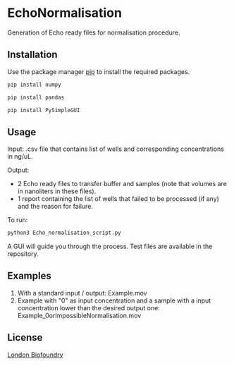 # EchoNormalisation
Generation of Echo ready files for normalisation procedure. 

## Installation

Use the package manager [pip](https://pip.pypa.io/en/stable/) to install the required packages. 

```bash
pip install numpy 
```

```bash
pip install pandas 
```

```bash
pip install PySimpleGUI 
```

## Usage

Input: 
.csv file that contains list of wells and corresponding concentrations in ng/uL. 

Output:
- 2 Echo ready files to transfer buffer and samples (note that volumes are in nanoliters in these files).
- 1 report containing the list of wells that failed to be processed (if any) and the reason for failure. 

To run: 

```bash
python3 Echo_normalisation_script.py 
```

A GUI will guide you through the process. 
Test files are available in the repository. 

## Examples

1. With a standard input / output: Example.mov
2. Example with "0" as input concentration and a sample with a input concentration lower than the desired output one: Example_0orImpossibleNormalisation.mov 

## License
[London Biofoundry](https://www.londonbiofoundry.org/)
